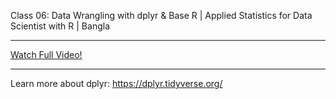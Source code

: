 Class 06: Data Wrangling with dplyr & Base R | Applied Statistics for Data Scientist with R | Bangla

---

[Watch Full Video!](https://youtu.be/Iz408X1WlLQ)

---
Learn more about dplyr: https://dplyr.tidyverse.org/
